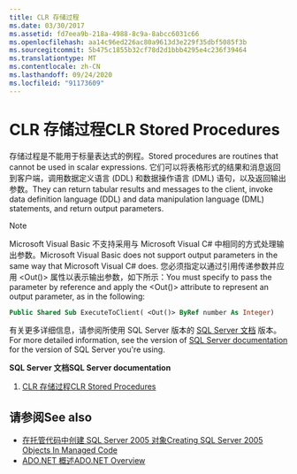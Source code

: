 ```yaml
---
title: CLR 存储过程
ms.date: 03/30/2017
ms.assetid: fd7eea9b-218a-4988-8c9a-8abcc6031c66
ms.openlocfilehash: aa14c96ed226ac80a9613d3e229f35dbf5085f3b
ms.sourcegitcommit: 5b475c1855b32cf78d2d1bbb4295e4c236f39464
ms.translationtype: MT
ms.contentlocale: zh-CN
ms.lasthandoff: 09/24/2020
ms.locfileid: "91173609"
---
```

# <a name="clr-stored-procedures"></a><span data-ttu-id="dda24-102">CLR 存储过程</span><span class="sxs-lookup"><span data-stu-id="dda24-102">CLR Stored Procedures</span></span>

<span data-ttu-id="dda24-103">存储过程是不能用于标量表达式的例程。</span><span class="sxs-lookup"><span data-stu-id="dda24-103">Stored procedures are routines that cannot be used in scalar expressions.</span></span> <span data-ttu-id="dda24-104">它们可以将表格形式的结果和消息返回到客户端，调用数据定义语言 (DDL) 和数据操作语言 (DML) 语句，以及返回输出参数。</span><span class="sxs-lookup"><span data-stu-id="dda24-104">They can return tabular results and messages to the client, invoke data definition language (DDL) and data manipulation language (DML) statements, and return output parameters.</span></span>  
  
> [!NOTE]
> <span data-ttu-id="dda24-105">Microsoft Visual Basic 不支持采用与 Microsoft Visual C# 中相同的方式处理输出参数。</span><span class="sxs-lookup"><span data-stu-id="dda24-105">Microsoft Visual Basic does not support output parameters in the same way that Microsoft Visual C# does.</span></span> <span data-ttu-id="dda24-106">您必须指定以通过引用传递参数并应用 \<Out()> 属性以表示输出参数，如下所示：</span><span class="sxs-lookup"><span data-stu-id="dda24-106">You must specify to pass the parameter by reference and apply the \<Out()> attribute to represent an output parameter, as in the following:</span></span>  
  
```vb
Public Shared Sub ExecuteToClient( <Out()> ByRef number As Integer)  
```
  
<span data-ttu-id="dda24-107">有关更多详细信息，请参阅所使用 SQL Server 版本的 [SQL Server 文档](/sql) 版本。</span><span class="sxs-lookup"><span data-stu-id="dda24-107">For more detailed information, see the version of [SQL Server documentation](/sql) for the version of SQL Server you're using.</span></span>
  
 <span data-ttu-id="dda24-108">**SQL Server 文档**</span><span class="sxs-lookup"><span data-stu-id="dda24-108">**SQL Server documentation**</span></span>

1. <span data-ttu-id="dda24-109">[CLR 存储过程](/previous-versions/sql/sql-server-2008/ms131094(v=sql.100))</span><span class="sxs-lookup"><span data-stu-id="dda24-109">[CLR Stored Procedures](/previous-versions/sql/sql-server-2008/ms131094(v=sql.100))</span></span>  
  
## <a name="see-also"></a><span data-ttu-id="dda24-110">请参阅</span><span class="sxs-lookup"><span data-stu-id="dda24-110">See also</span></span>

- <span data-ttu-id="dda24-111">[在托管代码中创建 SQL Server 2005 对象](/previous-versions/visualstudio/visual-studio-2008/6s0s2at1(v=vs.90))</span><span class="sxs-lookup"><span data-stu-id="dda24-111">[Creating SQL Server 2005 Objects In Managed Code](/previous-versions/visualstudio/visual-studio-2008/6s0s2at1(v=vs.90))</span></span>
- [<span data-ttu-id="dda24-112">ADO.NET 概述</span><span class="sxs-lookup"><span data-stu-id="dda24-112">ADO.NET Overview</span></span>](../ado-net-overview.md)
